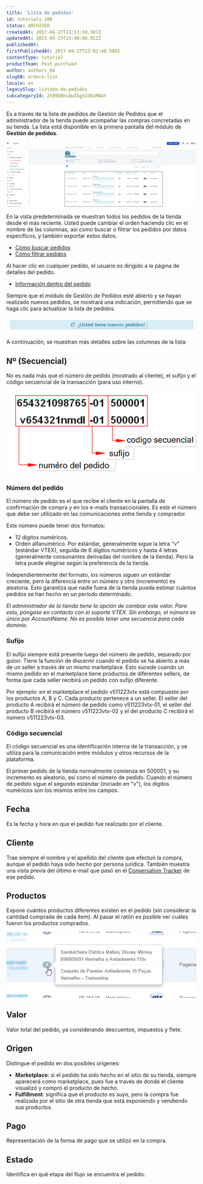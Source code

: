 ```yaml
---
title: 'Lista de pedidos'
id: tutorials_200
status: ARCHIVED
createdAt: 2017-04-27T22:13:59.387Z
updatedAt: 2023-03-23T15:40:06.912Z
publishedAt: 
firstPublishedAt: 2017-04-27T23:02:48.509Z
contentType: tutorial
productTeam: Post-purchase
author: authors_84
slugEN: orders-list
locale: es
legacySlug: listado-de-pedidos
subcategoryId: 2t00bBkcAwIkgSCGKsMOwY
---
```


Es a través de la lista de pedidos de Gestión de Pedidos que el administrador de la tienda puede acompañar las compras concretadas en su tienda. La lista está disponible en la primera pantalla del módulo de __Gestión de pedidos__.

![todosospedidos.es](https://raw.githubusercontent.com/vtexdocs/help-center-content/refs/heads/main/docs/es/tutorials/Orders/All%20orders/listado-de-pedidos_1.png)

En la vista predeterminada se muestran todos los pedidos de la tienda desde el más reciente. Usted puede cambiar el orden haciendo clic en el nombre de las columnas, así como buscar o filtrar los pedidos por datos específicos, y también exportar estos datos.

- [Cómo buscar pedidos](/es/tutorial/como-buscar-el-pedido/)
- [Cómo filtrar pedidos](/es/tutorial/como-filtrar-pedidos/)

Al hacer clic en cualquier pedido, el usuario es dirigido a la página de detalles del pedido.

- [Información dentro del pedido](/es/tutorial/informaciones-dentro-del-pedido)

Siempre que el módulo de Gestión de Pedidos esté abierto y se hayan realizado nuevos pedidos, se mostrará una indicación, permitiendo que se haga clic para actualizar la lista de pedidos.

![novopedido.es](https://raw.githubusercontent.com/vtexdocs/help-center-content/refs/heads/main/docs/es/tutorials/Orders/All%20orders/listado-de-pedidos_2.png)

A continuación, se muestran más detalles sobre las columnas de la lista:

## Nº (Secuencial)

No es nada más que el número de pedido (mostrado al cliente), el sufijo y el código secuencial de la transacción (para uso interno).

![nsequecial.es](https://raw.githubusercontent.com/vtexdocs/help-center-content/refs/heads/main/docs/es/tutorials/Orders/All%20orders/listado-de-pedidos_3.png)

### Número del pedido

El número de pedido es el que recibe el cliente en la pantalla de confirmación de compra y en los e-mails transaccionales. Es este el número que debe ser utilizado en las comunicaciones entre tienda y comprador.

Este número puede tener dos formatos:

- 12 dígitos numéricos.
- Orden alfanumérico. Por estándar, generalmente sigue la letra "v" (estándar VTEX), seguida de 6 dígitos numéricos y hasta 4 letras (generalmente consonantes derivadas del nombre de la tienda). Pero la letra puede elegirse según la preferencia de la tienda.

Independientemente del formato, los números siguen un estándar creciente, pero la diferencia entre un número y otro (incremento) es aleatoria. Esto garantiza que nadie fuera de la tienda pueda estimar cuántos pedidos se han hecho en un período determinado.

*El administrador de la tienda tiene la opción de cambiar este valor. Para esto, póngase en contacto con el soporte VTEX. Sin embargo, el número es único por AccountName. No es posible tener una secuencia para cada dominio.*

### Sufijo

El sufijo siempre está presente luego del número de pedido, separado por guion. Tiene la función de discernir cuando el pedido se ha abierto a más de un seller a través de un mismo marketplace. Esto sucede cuando un mismo pedido en el marketplace tiene productos de diferentes sellers, de forma que cada seller recibirá un pedido con sufijo diferente.

Por ejemplo: en el marketplace el pedido v511223vtx está compuesto por los productos A, B y C. Cada producto pertenece a un seller. El seller del producto A recibirá el número de pedido como v511223vtx-01, el seller del producto B recibirá el número v511223vtx-02 y el del producto C recibirá el número v511223vtx-03.

### Código secuencial

El código secuencial es una identificación interna de la transacción, y se utiliza para la comunicación entre módulos y otros recursos de la plataforma.

El primer pedido de la tienda normalmente comienza en 500001, y su incremento es aleatorio, así como el número de pedido. Cuando el número de pedido sigue el segundo estándar (iniciado en "v"), los dígitos numéricos son los mismos entre los campos.

## Fecha

Es la fecha y hora en que el pedido fue realizado por el cliente.

## Cliente

Trae siempre el nombre y el apellido del cliente que efectuó la compra, aunque el pedido haya sido hecho por persona jurídica. También muestra una vista previa del último e-mail que pasó en el [Conversation Tracker](/es/tutorial/conversation-tracker) de ese pedido.

## Productos

Expone cuántos productos diferentes existen en el pedido (sin considerar la cantidad comprada de cada ítem). Al pasar el ratón es posible ver cuáles fueron los productos comprados.

![oms produtos do pedido](https://raw.githubusercontent.com/vtexdocs/help-center-content/refs/heads/main/docs/es/tutorials/Orders/All%20orders/listado-de-pedidos_4.png)

## Valor

Valor total del pedido, ya considerando descuentos, impuestos y flete.

## Origen

Distingue el pedido en dos posibles orígenes:

- **Marketplace**: si el pedido ha sido hecho en el sitio de su tienda, siempre aparecerá como marketplace, pues fue a través de donde el cliente visualizó y compró el producto de hecho.
- **Fulfillment**: significa que el producto es suyo, pero la compra fue realizada por el sitio de otra tienda que está exponiendo y vendiendo sus productos.

## Pago

Representación de la forma de pago que se utilizó en la compra.

## Estado 

Identifica en qué etapa del flujo se encuentra el pedido.

